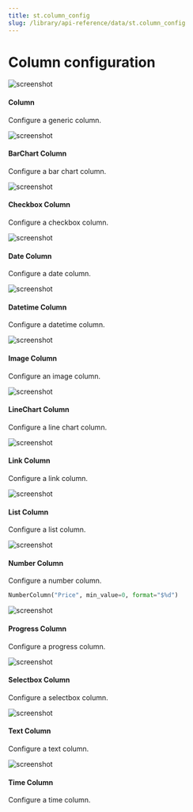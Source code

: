 ```yaml
---
title: st.column_config
slug: /library/api-reference/data/st.column_config
---
```


# Column configuration

<TileContainer>
<RefCard href="/library/api-reference/data/st.column_config/st.column_config.column">
<Image pure alt="screenshot" src="/images/api/column_config.column.jpg" />

#### Column

Configure a generic column.

</RefCard>
<RefCard href="/library/api-reference/data/st.column_config/st.column_config.barchartcolumn">
<Image pure alt="screenshot" src="/images/api/column_config.barchartcolumn.jpg" />

#### BarChart Column

Configure a bar chart column.

</RefCard>
<RefCard href="/library/api-reference/data/st.column_config/st.column_config.checkboxcolumn">
<Image pure alt="screenshot" src="/images/api/column_config.checkboxcolumn.jpg" />

#### Checkbox Column

Configure a checkbox column.

</RefCard>
<RefCard href="/library/api-reference/data/st.column_config/st.column_config.datecolumn">
<Image pure alt="screenshot" src="/images/api/column_config.datecolumn.jpg" />

#### Date Column

Configure a date column.

</RefCard>
<RefCard href="/library/api-reference/data/st.column_config/st.column_config.datetimecolumn">
<Image pure alt="screenshot" src="/images/api/column_config.datetimecolumn.jpg" />

#### Datetime Column

Configure a datetime column.

</RefCard>
<RefCard href="/library/api-reference/data/st.column_config/st.column_config.imagecolumn">
<Image pure alt="screenshot" src="/images/api/column_config.imagecolumn.jpg" />

#### Image Column

Configure an image column.

</RefCard>
<RefCard href="/library/api-reference/data/st.column_config/st.column_config.linechcolumn">
<Image pure alt="screenshot" src="/images/api/column_config.linechartcolumn.jpg" />

#### LineChart Column

Configure a line chart column.

</RefCard>
<RefCard href="/library/api-reference/data/st.column_config/st.column_config.linkcolumn">
<Image pure alt="screenshot" src="/images/api/column_config.linkcolumn.jpg" />

#### Link Column

Configure a link column.

</RefCard>
<RefCard href="/library/api-reference/data/st.column_config/st.column_config.listcolumn">
<Image pure alt="screenshot" src="/images/api/column_config.listcolumn.jpg" />

#### List Column

Configure a list column.

</RefCard>
<RefCard href="/library/api-reference/data/st.column_config/st.column_config.numbercolumn">
<Image pure alt="screenshot" src="/images/api/column_config.numbercolumn.jpg" />

#### Number Column

Configure a number column.

```python
NumberColumn("Price", min_value=0, format="$%d")
```

</RefCard>
<RefCard href="/library/api-reference/data/st.column_config/st.column_config.progresscolumn">
<Image pure alt="screenshot" src="/images/api/column_config.progresscolumn.jpg" />

#### Progress Column

Configure a progress column.

</RefCard>
<RefCard href="/library/api-reference/data/st.column_config/st.column_config.selectboxcolumn">
<Image pure alt="screenshot" src="/images/api/column_config.selectboxcolumn.jpg" />

#### Selectbox Column

Configure a selectbox column.

</RefCard>
<RefCard href="/library/api-reference/data/st.column_config/st.column_config.textcolumn">
<Image pure alt="screenshot" src="/images/api/column_config.textcolumn.jpg" />

#### Text Column

Configure a text column.

</RefCard>
<RefCard href="/library/api-reference/data/st.column_config/st.column_config.timecolumn">
<Image pure alt="screenshot" src="/images/api/column_config.timecolumn.jpg" />

#### Time Column

Configure a time column.

</RefCard>
</TileContainer>
